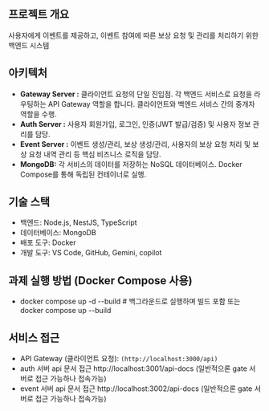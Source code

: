 ## 프로젝트 개요

사용자에게 이벤트를 제공하고, 이벤트 참여에 따른 보상 요청 및 관리를 처리하기 위한 백엔드 시스템

## 아키텍처

- **Gateway Server :** 클라이언트 요청의 단일 진입점. 각 백엔드 서비스로 요청을 라우팅하는 API Gateway 역할을 합니다. 클라이언트와 백엔드 서비스 간의 중개자 역할을 수행.
- **Auth Server :** 사용자 회원가입, 로그인, 인증(JWT 발급/검증) 및 사용자 정보 관리를 담당.
- **Event Server :** 이벤트 생성/관리, 보상 생성/관리, 사용자의 보상 요청 처리 및 보상 요청 내역 관리 등 핵심 비즈니스 로직을 담당.
- **MongoDB:** 각 서비스의 데이터를 저장하는 NoSQL 데이터베이스. Docker Compose를 통해 독립된 컨테이너로 실행.

## 기술 스택

- 백엔드: Node.js, NestJS, TypeScript
- 데이터베이스: MongoDB
- 배포 도구: Docker
- 개발 도구: VS Code, GitHub, Gemini, copilot

## 과제 실행 방법 (Docker Compose 사용)

- docker compose up -d --build # 백그라운드로 실행하며 빌드 포함
  또는 
  docker compose up --build

## 서비스 접근

- API Gateway (클라이언트 요청): `(http://localhost:3000/api)`
- auth 서버 api 문서 접근 http://localhost:3001/api-docs (일반적으론 gate 서버로 접근 가능하나 접속가능)
- event 서버 api 문서 접근 http://localhost:3002/api-docs (일반적으론 gate 서버로 접근 가능하나 접속가능)
